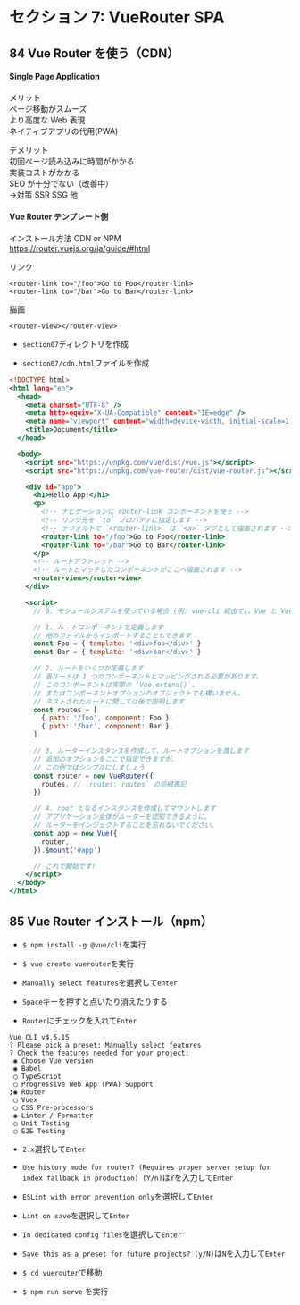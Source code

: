 # セクション 7: VueRouter SPA

## 84 Vue Router を使う（CDN）

#### Single Page Application

メリット<br>
ページ移動がスムーズ<br>
より高度な Web 表現<br>
ネイティブアプリの代用(PWA)<br>

デメリット<br>
初回ページ読み込みに時間がかかる<br>
実装コストがかかる<br>
SEO が十分でない（改善中）<br>
->対策 SSR SSG 他<br>

#### Vue Router テンプレート側

インストール方法 CDN or NPM<br>
https://router.vuejs.org/ja/guide/#html <br>

リンク<br>

```
<router-link to="/foo">Go to Foo</router-link>
<router-link to="/bar">Go to Bar</router-link>
```

描画<br>

```
<router-view></router-view>
```

- `section07`ディレクトリを作成<br>

* `section07/cdn.html`ファイルを作成<br>

```html:cdn.html
<!DOCTYPE html>
<html lang="en">
  <head>
    <meta charset="UTF-8" />
    <meta http-equiv="X-UA-Compatible" content="IE=edge" />
    <meta name="viewport" content="width=device-width, initial-scale=1.0" />
    <title>Document</title>
  </head>

  <body>
    <script src="https://unpkg.com/vue/dist/vue.js"></script>
    <script src="https://unpkg.com/vue-router/dist/vue-router.js"></script>

    <div id="app">
      <h1>Hello App!</h1>
      <p>
        <!-- ナビゲーションに router-link コンポーネントを使う -->
        <!-- リンク先を `to` プロパティに指定します -->
        <!-- デフォルトで `<router-link>` は `<a>` タグとして描画されます -->
        <router-link to="/foo">Go to Foo</router-link>
        <router-link to="/bar">Go to Bar</router-link>
      </p>
      <!-- ルートアウトレット -->
      <!-- ルートとマッチしたコンポーネントがここへ描画されます -->
      <router-view></router-view>
    </div>

    <script>
      // 0. モジュールシステムを使っている場合 (例: vue-cli 経由で)、Vue と VueRouter をインポートし、`Vue.use(VueRouter)` を呼び出します。

      // 1. ルートコンポーネントを定義します
      // 他のファイルからインポートすることもできます
      const Foo = { template: '<div>foo</div>' }
      const Bar = { template: '<div>bar</div>' }

      // 2. ルートをいくつか定義します
      // 各ルートは 1 つのコンポーネントとマッピングされる必要があります。
      // このコンポーネントは実際の `Vue.extend()`、
      // またはコンポーネントオプションのオブジェクトでも構いません。
      // ネストされたルートに関しては後で説明します
      const routes = [
        { path: '/foo', component: Foo },
        { path: '/bar', component: Bar },
      ]

      // 3. ルーターインスタンスを作成して、ルートオプションを渡します
      // 追加のオプションをここで指定できますが、
      // この例ではシンプルにしましょう
      const router = new VueRouter({
        routes, // `routes: routes` の短縮表記
      })

      // 4. root となるインスタンスを作成してマウントします
      // アプリケーション全体がルーターを認知できるように、
      // ルーターをインジェクトすることを忘れないでください。
      const app = new Vue({
        router,
      }).$mount('#app')

      // これで開始です!
    </script>
  </body>
</html>
```

## 85 Vue Router インストール（npm）

- `$ npm install -g @vue/cli`を実行<br>

* `$ vue create vuerouter`を実行<br>

* `Manually select features`を選択して`enter`<br>

- `Space`キーを押すと点いたり消えたりする<br>

* `Router`にチェックを入れて`Enter`<br>

```:terminal
Vue CLI v4.5.15
? Please pick a preset: Manually select features
? Check the features needed for your project:
 ◉ Choose Vue version
 ◉ Babel
 ◯ TypeScript
 ◯ Progressive Web App (PWA) Support
❯◉ Router
 ◯ Vuex
 ◯ CSS Pre-processors
 ◉ Linter / Formatter
 ◯ Unit Testing
 ◯ E2E Testing
```

- `2.x`選択して`Enter`<br>

* `Use history mode for router? (Requires proper server setup for index fallback in production) (Y/n)`は`Y`を入力して`Enter`<br>

- `ESLint with error prevention only`を選択して`Enter`<br>

- `Lint on save`を選択して`Enter`<br>

* `In dedicated config files`を選択して`Enter`<br>

- `Save this as a preset for future projects? (y/N)`は`N`を入力して`Enter`<br>

* `$ cd vuerouter`で移動<br>

- `$ npm run serve` を実行<br>
